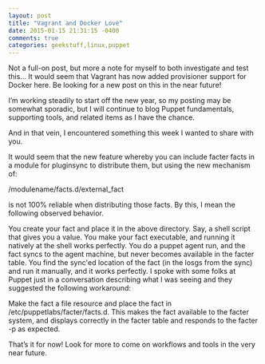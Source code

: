 ```yaml
---
layout: post
title: "Vagrant and Docker Love"
date: 2015-01-15 21:31:15 -0400
comments: true
categories: geekstuff,linux,puppet
---
```


Not a full-on post, but more a note for myself to both investigate and test this… It would seem that Vagrant has now added provisioner support for Docker here. Be looking for a new post on this in the near future!

I’m working steadily to start off the new year, so my posting may be somewhat sporadic, but I will continue to blog Puppet fundamentals, supporting tools, and related items as I have the chance.

And in that vein, I encountered something this week I wanted to share with you.

It would seem that the new feature whereby you can include facter facts in a module for pluginsync to distribute them, but using the new mechanism of:

/modulename/facts.d/external_fact

is not 100% reliable when distributing those facts. By this, I mean the following observed behavior.

You create your fact and place it in the above directory. Say, a shell script that gives you a value.
You make your fact executable, and running it natively at the shell works perfectly.
You do a puppet agent run, and the fact syncs to the agent machine, but never becomes available in the facter table.
You find the sync'ed location of the fact (in the losgs from the sync) and run it manually, and it works perfectly.
I spoke with some folks at Puppet just in a conversation describing what I was seeing and they suggested the following workaround:

Make the fact a file resource and place the fact in /etc/puppetlabs/facter/facts.d. This makes the fact available to the facter system, and displays correctly in the facter table and responds to the facter -p as expected.

That’s it for now! Look for more to come on workflows and tools in the very near future.
